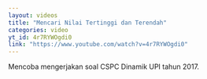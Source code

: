 ```yaml
---
layout: videos
title: "Mencari Nilai Tertinggi dan Terendah"
categories: video
yt_id: 4r7RYWOgdi0
link: "https://www.youtube.com/watch?v=4r7RYWOgdi0"
---
```

Mencoba mengerjakan soal CSPC Dinamik UPI tahun 2017.